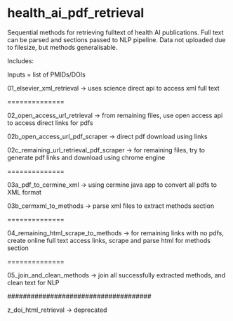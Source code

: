 # health_ai_pdf_retrieval
Sequential methods for retrieving fulltext of health AI publications.
Full text can be parsed and sections passed to NLP pipeline.
Data not uploaded due to filesize, but methods generalisable.


Includes:

Inputs = list of PMIDs/DOIs

01_elsevier_xml_retrieval -> uses science direct api to access xml full text

==============

02_open_access_url_retrieval -> from remaining files, use open access api to access direct links for pdfs

02b_open_access_url_pdf_scraper -> direct pdf download using links

02c_remaining_url_retrieval_pdf_scraper -> for remaining files, try to generate pdf links and download using chrome engine

==============

03a_pdf_to_cermine_xml -> using cermine java app to convert all pdfs to XML format

03b_cermxml_to_methods -> parse xml files to extract methods section

==============

04_remaining_html_scrape_to_methods -> for remaining links with no pdfs, create online full text access links, scrape and parse html for methods section

==============

05_join_and_clean_methods -> join all successfully extracted methods, and clean text for NLP


#####################################

z_doi_html_retrieval -> deprecated

